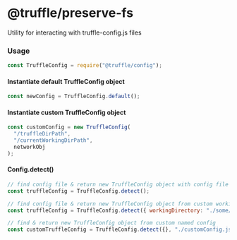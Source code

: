 # @truffle/preserve-fs

Utility for interacting with truffle-config.js files

### Usage

```javascript
const TruffleConfig = require("@truffle/config");
```

#### Instantiate default TruffleConfig object

```javascript
const newConfig = TruffleConfig.default();
```

#### Instantiate custom TruffleConfig object

```javascript
const customConfig = new TruffleConfig(
  "/truffleDirPath",
  "/currentWorkingDirPath",
  networkObj
);
```

#### Config.detect()

```javascript
// find config file & return new TruffleConfig object with config file settings (cwd)
const truffleConfig = TruffleConfig.detect();

// find config file & return new TruffleConfig object from custom working dir
const truffleConfig = TruffleConfig.detect({ workingDirectory: "./some/Path" });

// find & return new TruffleConfig object from custom named config
const customTruffleConfig = TruffleConfig.detect({}, "./customConfig.js");
```
